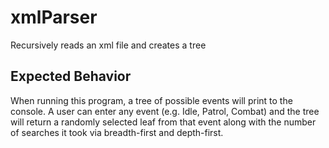 # xmlParser
Recursively reads an xml file and creates a tree

## Expected Behavior
When running this program, a tree of possible events will print to the console. 
A user can enter any event (e.g. Idle, Patrol, Combat) and the tree will return a randomly 
selected leaf from that event along with the number of searches it took via breadth-first and depth-first.
